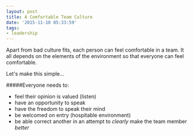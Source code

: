 ```yaml
---
layout: post
title: A Comfortable Team Culture
date: '2015-11-10 05:33:59'
tags:
- leadership
---
```


Apart from bad culture fits, each person can feel comfortable in a team. It all depends on the elements of the environment so that everyone can feel comfortable.

Let's make this simple...

#####Everyone needs to:
- feel their opinion is valued (listen)
- have an opportunity to speak
- have the freedom to speak their mind
- be welcomed on entry (hospitable environment)
- be able correct another in an attempt to *clearly* make the team member *better*